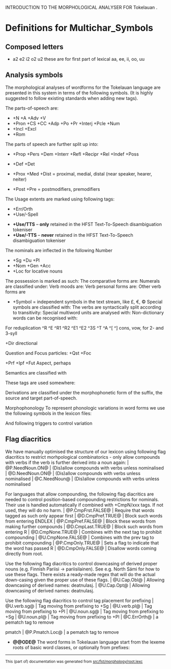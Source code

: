 
INTRODUCTION TO THE MORPHOLOGICAL ANALYSER FOR Tokelauan .

# Definitions for Multichar_Symbols

## Composed letters

- a2 e2 i2 o2 u2 these are for first part of lexical aa, ee, ii, oo, uu

## Analysis symbols
The morphological analyses of wordforms for the Tokelauan
language are presented in this system in terms of the following symbols.
(It is highly suggested to follow existing standards when adding new tags).

The parts-of-speech are:
- +N +A +Adv +V
- +Pron +CS +CC +Adp +Po +Pr +Interj +Pcle +Num
- +Incl +Excl
- +Rom

The parts of speech are further split up into:
- +Prop +Pers +Dem +Interr +Refl +Recipr +Rel +Indef +Poss
- +Def +Det
- +Prox +Med +Dist = proximal, medial, distal (near speaker, hearer, neiter)

- +Post +Pre = postmodifiers, premodifiers

The Usage extents are marked using following tags:
- +Err/Orth
- +Use/-Spell
* **+Use/TTS** – **only** retained in the HFST Text-To-Speech disambiguation tokeniser
* **+Use/-TTS** – **never** retained in the HFST Text-To-Speech disambiguation tokeniser

The nominals are inflected in the following  Number
- +Sg +Du +Pl
- +Nom +Gen +Acc
- +Loc for locative nouns

The possession is marked as such:
The comparative forms are:
Numerals are classified under:
Verb moods are:
Verb personal forms are:
Other verb forms are

* +Symbol = independent symbols in the text stream, like £, €, ©
Special symbols are classified with:
The verbs are syntactically split according to transitivity:
Special multiword units are analysed with:
Non-dictionary words can be recognised with:

For reduplication
 ^R ^E ^R1 ^R2 ^E1 ^E2 ^3S ^T ^A ^[ ^]  cons, vow, for 2- and 3-syll

+Dir   directional

Question and Focus particles:
 +Qst +Foc  

+Prf +Ipf +Fut   Aspect, perhaps

Semantics are classified with

These tags are used somewhere:

Derivations are classified under the morphophonetic form of the suffix, the
source and target part-of-speech.

Morphophonology
To represent phonologic variations in word forms we use the following
symbols in the lexicon files:

And following triggers to control variation

## Flag diacritics
We have manually optimised the structure of our lexicon using following
flag diacritics to restrict morhpological combinatorics - only allow compounds
with verbs if the verb is further derived into a noun again:
|  @P.NeedNoun.ON@ | (Dis)allow compounds with verbs unless nominalised
|  @D.NeedNoun.ON@ | (Dis)allow compounds with verbs unless nominalised
|  @C.NeedNoun@ | (Dis)allow compounds with verbs unless nominalised

For languages that allow compounding, the following flag diacritics are needed
to control position-based compounding restrictions for nominals. Their use is
handled automatically if combined with +CmpN/xxx tags. If not used, they will
do no harm.
|  @P.CmpFrst.FALSE@ | Require that words tagged as such only appear first
|  @D.CmpPref.TRUE@ | Block such words from entering ENDLEX
|  @P.CmpPref.FALSE@ | Block these words from making further compounds
|  @D.CmpLast.TRUE@ | Block such words from entering R
|  @D.CmpNone.TRUE@ | Combines with the next tag to prohibit compounding
|  @U.CmpNone.FALSE@ | Combines with the prev tag to prohibit compounding
|  @P.CmpOnly.TRUE@ | Sets a flag to indicate that the word has passed R
|  @D.CmpOnly.FALSE@ | Disallow words coming directly from root.

Use the following flag diacritics to control downcasing of derived proper
nouns (e.g. Finnish Pariisi -> pariisilainen). See e.g. North Sámi for how to use
these flags. There exists a ready-made regex that will do the actual down-casing
given the proper use of these flags.
|  @U.Cap.Obl@ | Allowing downcasing of derived names: deatnulasj.
|  @U.Cap.Opt@ | Allowing downcasing of derived names: deatnulasj.

Use the following flag diacritics to control tag placement for prefixing
|  @U.verb.sg@ | Tag moving from prefixing to +Sg
|  @U.verb.pl@ | Tag moving from prefixing to +Pl
|  @U.noun.sg@ | Tag moving from prefixing to +Sg
|  @U.noun.pl@ | Tag moving from prefixing to +Pl
|  @C.ErrOrth@ | a pematch tag to remove

pmatch
|  @P.Pmatch.Loc@ | a pematch tag to remove

- **@@ODE@**
The word forms in Tokelauan language start from the lexeme roots of basic
word classes, or optionally from prefixes:

* * *

<small>This (part of) documentation was generated from [src/fst/morphology/root.lexc](https://github.com/giellalt/lang-tkl/blob/main/src/fst/morphology/root.lexc)</small>
